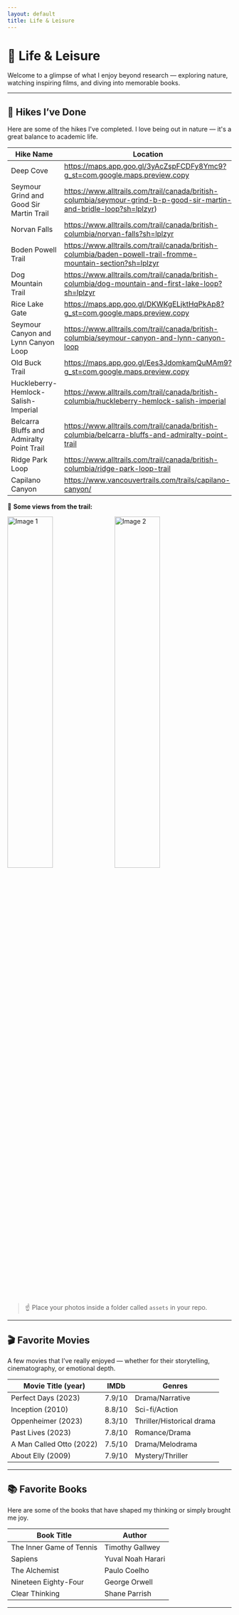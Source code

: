 ```yaml
---
layout: default
title: Life & Leisure
---
```


# 🌿 Life & Leisure

Welcome to a glimpse of what I enjoy beyond research — exploring nature, watching inspiring films, and diving into memorable books.

---

## 🥾 Hikes I’ve Done

Here are some of the hikes I've completed. I love being out in nature — it's a great balance to academic life.

| Hike Name           | Location                                                                    |
|---------------------|-----------------------------------------------------------------------------|
| Deep Cove           | https://maps.app.goo.gl/3yAcZspFCDFy8Ymc9?g_st=com.google.maps.preview.copy |
| Seymour Grind and Good Sir Martin Trail    | https://www.alltrails.com/trail/canada/british-columbia/seymour-grind-b-p-good-sir-martin-and-bridle-loop?sh=lplzyr)    |
| Norvan Falls  | https://www.alltrails.com/trail/canada/british-columbia/norvan-falls?sh=lplzyr    |
| Boden Powell Trail  | https://www.alltrails.com/trail/canada/british-columbia/baden-powell-trail-fromme-mountain-section?sh=lplzyr |
| Dog Mountain Trail  | https://www.alltrails.com/trail/canada/british-columbia/dog-mountain-and-first-lake-loop?sh=lplzyr |
| Rice Lake Gate      | https://maps.app.goo.gl/DKWKgELjktHqPkAp8?g_st=com.google.maps.preview.copy |
| Seymour Canyon and Lynn Canyon Loop | https://www.alltrails.com/trail/canada/british-columbia/seymour-canyon-and-lynn-canyon-loop |
| Old Buck Trail      | https://maps.app.goo.gl/Ees3JdomkamQuMAm9?g_st=com.google.maps.preview.copy |
| Huckleberry-Hemlock-Salish-Imperial | https://www.alltrails.com/trail/canada/british-columbia/huckleberry-hemlock-salish-imperial
| Belcarra Bluffs and Admiralty Point Trail | https://www.alltrails.com/trail/canada/british-columbia/belcarra-bluffs-and-admiralty-point-trail |
| Ridge Park Loop     | https://www.alltrails.com/trail/canada/british-columbia/ridge-park-loop-trail |
| Capilano Canyon     | https://www.vancouvertrails.com/trails/capilano-canyon/                     |


📸 **Some views from the trail:**

<img src="assets/hike1.jpg" alt="Image 1" width="45%" style="margin-right: 10px;" />
<img src="assets/hike2.jpg" alt="Image 2" width="45%" />

> ☝️ Place your photos inside a folder called `assets` in your repo.

---

## 🎬 Favorite Movies

A few movies that I’ve really enjoyed — whether for their storytelling, cinematography, or emotional depth.

| Movie Title (year)       | IMDb                     | Genres               |
|--------------------------|--------------------------|----------------------|
| Perfect Days (2023)      | 7.9/10                   | Drama/Narrative      |
| Inception (2010)         | 8.8/10                   | Sci-fi/Action        |
| Oppenheimer (2023)       | 8.3/10                   | Thriller/Historical drama |
| Past Lives (2023)        | 7.8/10                   | Romance/Drama        |
| A Man Called Otto (2022) | 7.5/10                   | Drama/Melodrama      |
| About Elly (2009)        | 7.9/10                   | Mystery/Thriller     |

---

## 📚 Favorite Books

Here are some of the books that have shaped my thinking or simply brought me joy.

| Book Title               | Author                  |
|--------------------------|--------------------------|
| The Inner Game of Tennis | Timothy Gallwey          |
| Sapiens                  | Yuval Noah Harari        |
| The Alchemist            | Paulo Coelho             |
| Nineteen Eighty-Four     | George Orwell            |
| Clear Thinking           | Shane Parrish            |

---
